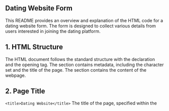 ## Dating Website Form
This README provides an overview and explanation of the HTML code for a dating website form. The form is designed to collect various details from users interested in joining the dating platform.

## 1. HTML Structure
The HTML document follows the standard structure with the <!DOCTYPE html> declaration and the opening <html> tag. The <head> section contains metadata, including the character set and the title of the page. The <body> section contains the content of the webpage.

## 2. Page Title
`<title>Dating Website</title>`
The title of the page, specified within the <title> tags, is "Dating Website."

## 3. Header
`<h1>Enter Your Details For Our Dating Website</h1>`
The main heading of the page, enclosed in <h1> tags, is an invitation for users to enter their details for the dating website.

## 4. Form Element
`<form action="https://us-central1-nucamp-production.cloudfunctions.net/post/formdata" method="post" enctype="multipart/form-data">
    <!-- ... -->
</form>`
The <form> element is the container for the entire user input form. It has attributes specifying the form's action (where the data will be sent), method (HTTP method), and enctype (encoding type for file uploads).

## 5. Fieldsets
The form is divided into three fieldsets, each focusing on a specific category of information:

-  Your Face
`<fieldset>
    <!-- ... -->
</fieldset

This fieldset includes a file input for uploading an image, and an image preview element.

 - Your Details
`<fieldset>
    <!-- ... -->
</fieldset>`

This fieldset collects personal details such as name, gender, age, date of birth, favorite color, country, and salary.

-  Your Contact Information
`<fieldset>
    <!-- ... -->
</fieldset>`

This fieldset gathers contact information, including email, phone number, address, and preferred contact methods.

## 6. Form Inputs
The form includes various input elements such as text, radio buttons, checkboxes, email, tel (phone), date, color, range, and textarea.

## 7. Select Dropdown
`<select id="country" name="country">
    <!-- ... -->
</select>`

A dropdown menu for selecting the user's country.

## 8. Range Input for Salary
`<input type="range" id="salary" name="salary" min="0" max="100" value="50">`
A range input allowing users to indicate their salary level on a scale from "Poor" to "Rich."

## 9. Submit Button
`<input type="submit" />`
A submit button for users to submit their details to the dating website.

## 10. Additional Information
The form utilizes labels associated with input elements for accessibility.
The form includes appropriate attributes for input validation, such as the required attribute.
## 11. Recommendations
Validate the HTML code using an online validator to ensure compliance with HTML standards.
Customize the form action attribute to the appropriate backend endpoint.
Implement backend logic to handle and store form data securely.